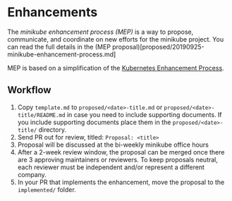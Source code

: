 # Enhancements

The *minikube enhancement process (MEP)* is a way to propose, communicate, and coordinate on new efforts for the minikube project. You can read the full details in the (MEP proposal)[proposed/20190925-minikube-enhancement-process.md]

MEP is based on a simplification of the [Kubernetes Enhancement Process](https://github.com/kubernetes/enhancements/blob/master/keps/0001-kubernetes-enhancement-proposal-process.md).

## Workflow

1. Copy `template.md` to `proposed/<date>-title.md` or `proposed/<date>-title/README.md` in case you need to include supporting documents. If you include supporting documents place them in the `proposed/<date>-title/` directory.
1. Send PR out for review, titled: `Proposal: <title>`
1. Proposal will be discussed at the bi-weekly minikube office hours
1. After a 2-week review window, the proposal can be merged once there are 3 approving maintainers or reviewers. To keep proposals neutral, each reviewer must be independent and/or represent a different company.
1. In your PR that implements the enhancement, move the proposal to the `implemented/` folder.

